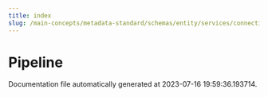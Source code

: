 ```yaml
---
title: index
slug: /main-concepts/metadata-standard/schemas/entity/services/connections/pipeline
---
```


# Pipeline

Documentation file automatically generated at 2023-07-16 19:59:36.193714.
